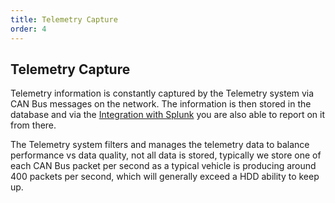 ```yaml
---
title: Telemetry Capture
order: 4
---
```


## Telemetry Capture

Telemetry information is constantly captured by the Telemetry system via CAN Bus messages on the network.  The information is then stored in the database and via the [Integration with Splunk](130_Splunk.md) you are also able to report on it from there.

The Telemetry system filters and manages the telemetry data to balance performance vs data quality, not all data is stored, typically we store one of each CAN Bus packet per second as a typical vehicle is producing around 400 packets per second, which will generally exceed a HDD ability to keep up.

